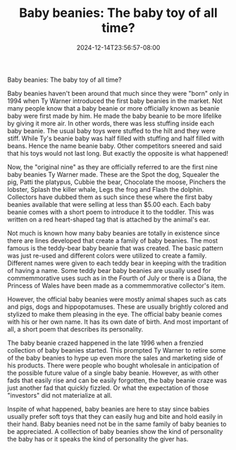 ﻿---
title: "Baby beanies: The baby toy of all time?"
date: 2024-12-14T23:56:57-08:00
description: "Baby Tips for Web Success"
featured_image: "/images/Baby.jpg"
tags: ["Baby"]
---

Baby beanies: The baby toy of all time? 

Baby beanies haven't been around that much since they were "born" only in 1994 when Ty Warner introduced the first baby beanies in the market. Not many people know that a baby beanie or more officially known as beanie baby were first made by him. He made the baby beanie to be more lifelike by giving it more air. In other words, there was less stuffing inside each baby beanie. The usual baby toys were stuffed to the hilt and they were stiff. While Ty's beanie baby was half filled with stuffing and half filled with beans. Hence the name beanie baby. Other competitors sneered and said that his toys would not last long. But exactly the opposite is what happened! 

Now, the "original nine" as they are officially referred to are the first nine baby beanies Ty Warner made.  These are the Spot the dog, Squealer the pig, Patti the platypus, Cubbie the bear, Chocolate the moose, Pinchers the lobster, Splash the killer whale, Legs the frog and Flash the dolphin. Collectors have dubbed them as such since these where the first baby beanies available that were selling at less than $5.00 each. Each baby beanie comes with a short poem to introduce it to the toddler. This was written on a red heart-shaped tag that is attached by the animal's ear.

Not much is known how many baby beanies are totally in existence since there are lines developed that create a family of baby beanies. The most famous is the teddy-bear baby beanie that was created. The basic pattern was just re-used and different colors were utilized to create a family. Different names were given to each teddy bear in keeping with the tradition of having a name. Some teddy bear baby beanies are usually used for commemmorative uses such as in the Fourth of July or there is a Diana, the Princess of Wales have been made as a commemmorative collector's item. 
 
However, the official baby beanies were mostly animal shapes such as cats and pigs, dogs and hippopotamuses. These are usually brightly colored and stylized to make them pleasing in the eye. The official baby beanie comes with his or her own name. It has its own date of birth. And most important of all, a short poem that describes its personality. 

The baby beanie crazed happened in the late 1996 when a frenzied collection of baby beanies started. This prompted Ty Warner to retire some of the baby beanies to  hype up even more the sales and marketing side of his products. There were people who bought wholesale in anticipation of the possible future value of a single baby beanie. However, as with other fads that easily rise and can be easily forgotten, the baby beanie craze was just another fad that quickly fizzled. Or what the expectation of those "investors" did not materialize at all.

Inspite of what happened, baby beanies are here to stay since babies usually prefer soft  toys that they can easily hug and bite and hold easily in their hand.  Baby beanies need not be in the same family of baby beanies to be appreciated. A colllection of baby beanies show the kind of personality the baby has  or it speaks the kind of personality the giver has. 





